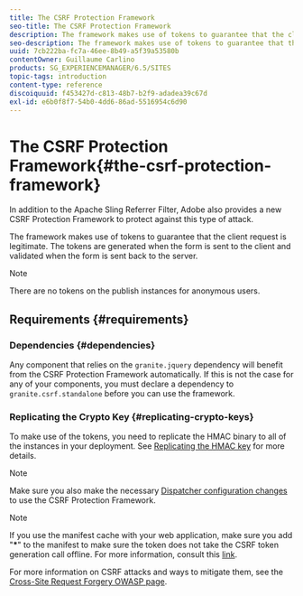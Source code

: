```yaml
---
title: The CSRF Protection Framework
seo-title: The CSRF Protection Framework
description: The framework makes use of tokens to guarantee that the client request is legitimate
seo-description: The framework makes use of tokens to guarantee that the client request is legitimate
uuid: 7cb222ba-fc7a-46ee-8b49-a5f39a53580b
contentOwner: Guillaume Carlino
products: SG_EXPERIENCEMANAGER/6.5/SITES
topic-tags: introduction
content-type: reference
discoiquuid: f453427d-c813-48b7-b2f9-adadea39c67d
exl-id: e6b0f8f7-54b0-4dd6-86ad-5516954c6d90
---
```

# The CSRF Protection Framework{#the-csrf-protection-framework}

In addition to the Apache Sling Referrer Filter, Adobe also provides a new CSRF Protection Framework to protect against this type of attack.

The framework makes use of tokens to guarantee that the client request is legitimate. The tokens are generated when the form is sent to the client and validated when the form is sent back to the server.

>[!NOTE]
>
>There are no tokens on the publish instances for anonymous users.

## Requirements {#requirements}

### Dependencies {#dependencies}

Any component that relies on the `granite.jquery` dependency will benefit from the CSRF Protection Framework automatically. If this is not the case for any of your components, you must declare a dependency to `granite.csrf.standalone` before you can use the framework.

### Replicating the Crypto Key {#replicating-crypto-keys}

To make use of the tokens, you need to replicate the HMAC binary to all of the instances in your deployment. See [Replicating the HMAC key](/help/sites-administering/encapsulated-token.md#replicating-the-hmac-key) for more details.

>[!NOTE]
>
>Make sure you also make the necessary [Dispatcher configuration changes](https://helpx.adobe.com/experience-manager/dispatcher/user-guide.html) to use the CSRF Protection Framework.

>[!NOTE]
>
>If you use the manifest cache with your web application, make sure you add "**&ast;**" to the manifest to make sure the token does not take the CSRF token generation call offline. For more information, consult this [link](https://www.w3.org/TR/offline-webapps/).
>
>For more information on CSRF attacks and ways to mitigate them, see the [Cross-Site Request Forgery OWASP page](https://owasp.org/www-community/attacks/csrf).
